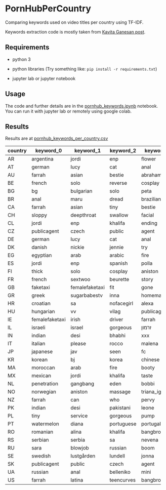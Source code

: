 # PornHubPerCountry
Comparing keywords used on video titles per country using TF-IDF.

Keywords extraction code is mostly taken from [Kavita Ganesan post](https://kavita-ganesan.com/extracting-keywords-from-text-tfidf/).

## Requirements

- python 3

- python libraries (Try something like: `pip install -r requirements.txt`)

- jupyter lab or jupyter notebook

## Usage
The code and further details are in the [pornhub_keywords.ipynb](https://github.com/mathigatti/PornHubPerCountry/blob/master/pornhub_keywords.ipynb) notebook. You can run it with jupyter lab or remotely using google colab.

## Results
Results are at [pornhub_keywords_per_country.csv](https://github.com/mathigatti/PornHubPerCountry/blob/master/pornhub_keywords_per_country.csv)

|country|keyword_0     |keyword_1     |keyword_2 |keyword_3      |keyword_4 |keyword_5   |keyword_6 |keyword_7  |keyword_8 |keyword_9|keyword_10  |keyword_11   |keyword_12 |keyword_13  |keyword_14|
|-------|--------------|--------------|----------|---------------|----------|------------|----------|-----------|----------|---------|------------|-------------|-----------|------------|----------|
|AR     |argentina     |jordi         |enp       |flower         |babes     |fifa        |ending    |spanish    |happy     |seduction|argentinian |asshole      |mk         |khalifa     |whore     |
|AT     |german        |lucy          |cat       |anal           |public    |devil       |or        |tiny       |surprise  |angel    |solo        |cosplay      |gorgeous   |wet         |stranger  |
|AU     |farrah        |asian         |bestie    |abraham        |window    |girlsoutwest|australian|aussie     |time      |girlcum  |fanboy      |catches      |realtor    |games       |bff       |
|BE     |french        |solo          |reverse   |cosplay        |tori      |sacha       |caprice   |belgian    |tiny      |see      |realtor     |teenmegaworld|sleep      |bounce      |anya      |
|BG     |bg            |bulgarian     |solo      |peta           |jensen    |tiny        |cosplay   |yako       |varti     |trial    |tames       |sweetly      |suzi       |stubborn    |shake     |
|BR     |anal          |maru          |dread     |brazilian      |vox       |skylar      |karv      |chi        |brazil    |stella   |raee        |portuguese   |joi        |omg         |free      |
|CA     |farrah        |asian         |tiny      |bestie         |abraham   |biggest     |realtor   |orgasms    |janice    |griffith |daughterswap|fps          |dared      |exxxtrasmall|surprising|
|CH     |sloppy        |deepthroat    |swallow   |facial         |gagging   |blowjob     |solo      |wet        |slap      |deepest  |head        |facialized   |glasses    |masturbation|cosplay   |
|CL     |jordi         |enp           |khalifa   |ending         |teencurves|latina      |gameplay  |fifa       |happy     |chilean  |stella      |bangbros     |booty      |raee        |mk        |
|CZ     |publicagent   |czech         |public    |agent          |car       |glory       |hole      |paid       |swap      |bridge   |cash        |solo         |ever       |cosplay     |wanker    |
|DE     |german        |lucy          |cat       |anal           |public    |witch       |devil     |have       |everything|or       |angel       |that         |train      |vacation    |ever      |
|DK     |danish        |nickie        |jennie    |try            |tiny      |slut        |scumbag   |templates  |rider     |naturals |marie       |darla        |compulsion |camilla     |assaults  |
|EG     |egyptian      |arab          |arabic    |fire           |sixs      |nick        |asw       |translator |shemales  |egyption |sweetest    |nation       |iraqi      |hooker      |hijab     |
|ES     |jordi         |enp           |spanish   |polla          |niño      |el          |canarias  |gameplay   |ending    |happy    |yo          |cumshot      |taste      |fifa        |time      |
|FI     |thick         |solo          |cosplay   |aniston        |cums      |swallows    |massage   |teenie     |run       |puma     |moore       |finnish      |angie      |time        |biggest   |
|FR     |french        |sextwoo       |beurette  |story          |tv        |show        |nikita    |france     |episode   |who      |reality     |anal         |holes      |bellucci    |talk      |
|GB     |faketaxi      |femalefaketaxi|fit       |gone           |price     |pays        |moncler   |fur        |dogging   |cracking |chav        |cabbie       |arse       |daughters   |biggest   |
|GR     |greek         |sugarbabestv  |inna      |homemade       |innaki    |anal        |cries     |adriana    |khalifa   |bangbros |trio        |summer       |sugarbabest|spied       |sirina    |
|HR     |croatian      |sa            |nofacegirl|alexa          |latina    |bangbros    |arab      |srbija     |skole     |serbian  |serbia      |receives     |razbija    |principal   |prima     |
|HU     |hungarian     |vv            |vilag     |publicagent    |car       |tiny        |nofacegirl|valotarasak|valog     |valo     |sound       |sexstar      |retro      |restaurant  |radics    |
|IE     |femalefaketaxi|irish         |driver    |farrah         |faketaxi  |surprise    |bends     |gone       |abraham   |soak     |players     |juices       |gaa        |dublin      |vacation  |
|IL     |israeli       |israel        |gorgeous  |זרמון          |דנה       |zermon      |tel       |stunner    |soon      |slurps   |prone       |possible     |obsession  |mylf        |kibutz    |
|IN     |indian        |desi          |bhabhi    |xxx            |hindi     |leone       |bollywood |chudai     |aunty     |sunny    |ki          |honeymoon    |audio      |mms         |muslim    |
|IT     |italian       |please        |rocco     |malena         |dialogue  |crying      |belen     |painful    |rodriguez |nephew   |anal        |extremely    |cumshots   |khalifa     |biggest   |
|JP     |japanese      |jav           |seen      |fc             |idol      |uncensored  |shaved    |vol        |ppv       |cutie    |caribbean   |seed         |satomi     |san         |ppv_      |
|KR     |korean        |bj            |korea     |chinese        |japanese  |tumblr      |neat      |golf       |scenes    |lee      |jav         |neul         |jung       |ha          |domestic  |
|MA     |moroccan      |arab          |fire      |booty          |sixs      |asw         |latina    |teencurves |bangbros  |egyptian |anal        |pawg         |star       |lela        |muse      |
|MX     |mexican       |jordi         |khalifa   |taste          |enp       |teencurves  |latina    |bangbros   |booty     |mk       |star        |lela         |polla      |niño        |el        |
|NL     |penetration   |gangbang      |eden      |bobbi          |insane    |biggest     |too       |offers     |knows     |helping  |happened    |four         |blackedraw |have        |diamond   |
|NO     |norwegian     |aniston       |massage   |triana_iglesias|norway    |leona       |jens      |form       |leolulu   |biggest  |nicole      |turns        |too        |tiny        |skinned   |
|NZ     |farrah        |can           |who       |pervy          |cums      |cfnmteens   |abraham   |tied       |thottie   |nubile   |cuddle      |daughters    |wanted     |three       |shortest  |
|PK     |indian        |desi          |pakistani |leone          |muslim    |xxx         |hindi     |bollywood  |story     |paki     |bhabhi      |hotel        |sunny      |thirsty     |honeymoon |
|PL     |tiny          |service       |gorgeous  |pump           |polish    |max         |jar       |hell       |too       |guests   |mouth       |before       |small      |daughterswap|brothers  |
|PT     |watermelon    |diana         |portuguese|portugal       |melancia  |cu          |khalifa   |anal       |hotgold   |casting  |style       |tuga         |revealed   |doggy       |doggystyle|
|RO     |romanian      |alina         |khalifa   |bangbros       |nofacegirl|shaven      |sassy     |plugaru    |playboy   |passion  |naked       |mantea       |gags       |domeniuporno|andreea   |
|RS     |serbian       |serbia        |sa        |nevena         |we        |bangbros    |been      |neighbor   |play      |service  |star        |lela         |zrenjanin  |zemun       |worker    |
|RU     |sara          |blowjob       |russian   |boom           |mimi      |anal        |handjob   |cumshot    |vivienne  |jerzy    |hannah      |edging       |doggystyle |moon        |lilu      |
|SE     |swedish       |lustgården    |lundell   |jonna          |cd        |homemade    |scumbag   |tila       |stockholm |ffm      |cheetah     |charlotta    |amandla    |leolulu     |biggest   |
|SK     |publicagent   |public        |czech     |agent          |car       |swap        |bridge    |cash       |paid      |katrin   |woods       |women        |tourist    |tequila     |stood     |
|UA     |russian       |anal          |belleniko |mini           |diva      |time        |cumshot   |other      |mihanika  |throbbing|cums        |nofacegirl   |each       |schoolgirl  |virginity |
|US     |farrah        |latina        |teencurves|bangbros       |booty     |exxxtrasmall|cfnmteens |abraham    |out       |swallows |vanessa     |thought      |tease      |selling     |nikko     |
